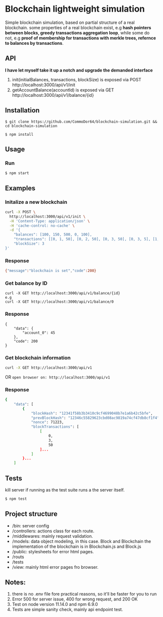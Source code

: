 # Blockchain lightweight simulation
Simple blockchain simulation, based on partial structure of a real blockchain.
some properties of a real blockchain exist, e.g **hash pointers between blocks, greedy
transactions aggregation loop**, while some do not, e.g **proof of membership for transactions
with merkle trees, refernce to balances by transactions**.

## API
**I have let myself take it up a notch and upgrade the demanded interface**
1) init(initialBalances, transactions, blockSize) is exposed via POST http://localhost:3000/api/v1/init
2) getAccountBalance(accountId) is exposed via GET http://localhost:3000/api/v1/balance/{id}

## Installation
```$ git clone https://github.com/CommoDor64/blockchain-simulation.git && cd blockchain-simulation```

```$ npm install```
    
## Usage
### Run
```$ npm start``` 

## Examples
### Initalize a new blockchain
```bash
curl -X POST \
  http://localhost:3000/api/v1/init \
  -H 'Content-Type: application/json' \
  -H 'cache-control: no-cache' \
  -d '{
	"balances": [100, 150, 500, 0, 100],
	"transactions": [[0, 1, 50], [0, 2, 50], [0, 3, 50], [0, 3, 5], [1, 0, 100], [4, 3, 35]],
	"blockSize": 3
}'
```
### Response
```bash
{"message":"blockchain is set","code":200}
```
### Get balance by ID 
```
curl -X GET http://localhost:3000/api/v1/balance/{id}
e.g
curl -X GET http://localhost:3000/api/v1/balance/0
```

### Response 
```
{
    "data": {
        "account_0": 45
    },
    "code": 200
}
```

### Get blockchain information
```bash
curl -X GET http://localhost:3000/api/v1
```
OR
```open browser on: http://localhost:3000/api/v1``` 

### Response
```bash
{
    "data": [
        {
            "blockHash": "12341f58b3b3410c9cf4699048b7e1a6b42c5bfe",
            "prevBlockHash": "12346c55829623cbd08ac9819a74cf47db8cf1f4",
            "nonce": 71223,
            "blockTransactions": [
                [
                    0,
                    3,
                    50
                ]...
            ]
        }...
    ]
```
## Tests
kill server if running as the test suite runs a the server itself.
```bash
$ npm test
```

## Project structure
- /bin: server config
- /controllers: actions class for each route.
- /middlewares: mainly request validation.
- /models: data object modeling, in this case.
Block and Blockchain the implementation of the blockchain is in Blockchain.js and Block.js
- /public: stylesheets for error html pages.
- /routs
- /tests
- /view: mainly html error pages fro browser.

## Notes:
1) there is no .env file fore practical reasons, so it'll be faster for you to run
2) Error 500 for server issue, 400 for wrong request, and 200 OK
3) Test on node version 11.14.0 and npm 6.9.0
4) Tests are simple sanity check, mainly api endpoint test.
